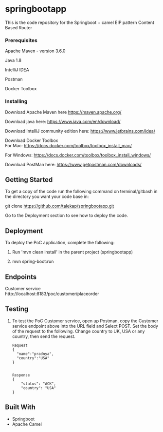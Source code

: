 # springbootapp

This is the code repository for the Springboot + camel EIP pattern Content Based Router

### Prerequisites

Apache Maven - version 3.6.0

Java 1.8

IntelliJ IDEA

Postman

Docker Toolbox

### Installing
Download Apache Maven here
https://maven.apache.org/

Download java here:
https://www.java.com/en/download/

Download IntelliJ community edition here:
https://www.jetbrains.com/idea/

Download Docker Toolbox <br />
For Mac:
https://docs.docker.com/toolbox/toolbox_install_mac/ <br />

For Windows:
https://docs.docker.com/toolbox/toolbox_install_windows/

Download PostMan here:
https://www.getpostman.com/downloads/

## Getting Started

To get a copy of the code run the following command on terminal/gitbash in the directory you want your code base in:

git clone https://github.com/talekap/springbootapp.git

Go to the Deployment section to see how to deploy the code.

## Deployment

To deploy the PoC application, complete the following:

1)  Run 'mvn clean install' in the parent project (springbootapp)

2)  mvn spring-boot:run


## Endpoints

Customer service </br>
http://localhost:8183/poc/customer/placeorder

## Testing

1) To test the PoC Customer service, open up Postman, copy the Customer service endpoint above into the URL field and Select POST.
Set the body of the request to the following. Change country to UK, USA or any country, then send the request.

    ```
    Request
    { 
      "name":"pradnya", 
      "country":"USA" 
    }


    Response
    { 
        "status": "ACK", 
        "country": "USA" 
    }
    ```



## Built With

* Springboot
* Apache Camel


